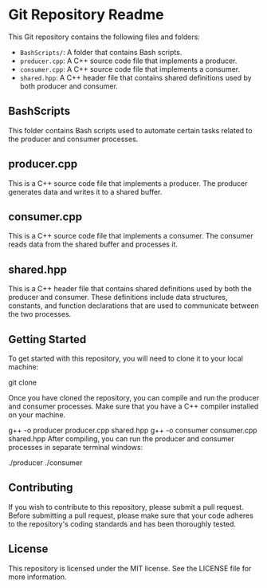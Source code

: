 # Git Repository Readme

This Git repository contains the following files and folders:

- `BashScripts/`: A folder that contains Bash scripts.
- `producer.cpp`: A C++ source code file that implements a producer.
- `consumer.cpp`: A C++ source code file that implements a consumer.
- `shared.hpp`: A C++ header file that contains shared definitions used by both producer and consumer.

## BashScripts

This folder contains Bash scripts used to automate certain tasks related to the producer and consumer processes.

## producer.cpp

This is a C++ source code file that implements a producer. The producer generates data and writes it to a shared buffer.

## consumer.cpp

This is a C++ source code file that implements a consumer. The consumer reads data from the shared buffer and processes it.

## shared.hpp

This is a C++ header file that contains shared definitions used by both the producer and consumer. These definitions include data structures, constants, and function declarations that are used to communicate between the two processes.

## Getting Started

To get started with this repository, you will need to clone it to your local machine:

git clone <repository-url>


Once you have cloned the repository, you can compile and run the producer and consumer processes. Make sure that you have a C++ compiler installed on your machine.

g++ -o producer producer.cpp shared.hpp
g++ -o consumer consumer.cpp shared.hpp
After compiling, you can run the producer and consumer processes in separate terminal windows:

./producer
./consumer


## Contributing

If you wish to contribute to this repository, please submit a pull request. Before submitting a pull request, please make sure that your code adheres to the repository's coding standards and has been thoroughly tested.

## License

This repository is licensed under the MIT license. See the LICENSE file for more information.
